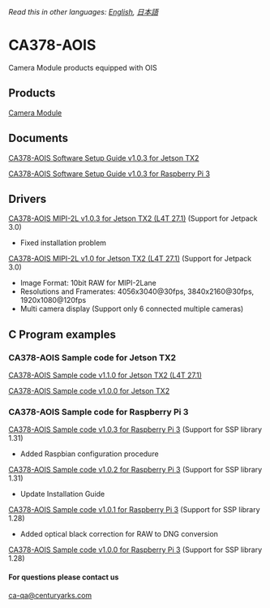 *Read this in other languages: [English](README.md), [日本語](README.ja.md)*

# CA378-AOIS

Camera Module products equipped with OIS

## Products

[Camera Module](https://www.centuryarks.com/products/sensor/cm)

## Documents
[CA378-AOIS Software Setup Guide v1.0.3 for Jetson TX2](/JetsonTX2)

[CA378-AOIS Software Setup Guide v1.0.3 for Raspberry Pi 3](/Raspi3)

## Drivers
[CA378-AOIS MIPI-2L v1.0.3 for Jetson TX2 (L4T 27.1)](https://github.com/centuryarks/CA378-AOIS/releases/download/v1.0.3/CA378_2L_v1.0.3_L4T27.1.tar.gz)
(Support for Jetpack 3.0)
- Fixed installation problem

[CA378-AOIS MIPI-2L v1.0 for Jetson TX2 (L4T 27.1)](https://github.com/centuryarks/CA378-AOIS/releases/download/v1.0/CA378_2L_v1.0_L4T27.1.tar.gz)
(Support for Jetpack 3.0)
- Image Format: 10bit RAW for MIPI-2Lane
- Resolutions and Framerates: 4056x3040@30fps, 3840x2160@30fps, 1920x1080@120fps
- Multi camera display (Support only 6 connected multiple cameras)

## C Program examples
### CA378-AOIS Sample code for Jetson TX2
[CA378-AOIS Sample code v1.1.0 for Jetson TX2 (L4T 27.1)](https://github.com/centuryarks/Sample/releases/download/v1.1.0/demo_v1.1.0_tx2.tar.gz)

[CA378-AOIS Sample code v1.0.0 for Jetson TX2](https://github.com/centuryarks/Sample/releases/download/v1.0/demo_v1.0.0_tx2.tar.gz)

### CA378-AOIS Sample code for Raspberry Pi 3
[CA378-AOIS Sample code v1.0.3 for Raspberry Pi 3](https://github.com/centuryarks/Sample/releases/download/v1.0.3/demo_v1.0.3_pi3.tar.gz)
(Support for SSP library 1.31)
- Added Raspbian configuration procedure

[CA378-AOIS Sample code v1.0.2 for Raspberry Pi 3](https://github.com/centuryarks/Sample/releases/download/v1.0.2/demo_v1.0.2_pi3.tar.gz)
(Support for SSP library 1.31)
- Update Installation Guide

[CA378-AOIS Sample code v1.0.1 for Raspberry Pi 3](https://github.com/centuryarks/Sample/releases/download/v1.0.1/demo_v1.0.1_pi3.tar.gz)
(Support for SSP library 1.28)
- Added optical black correction for RAW to DNG conversion

[CA378-AOIS Sample code v1.0.0 for Raspberry Pi 3](https://github.com/centuryarks/Sample/releases/download/v1.0/demo_v1.0.0_pi3.tar.gz)
(Support for SSP library 1.28)

#### For questions please contact us
ca-qa@centuryarks.com
